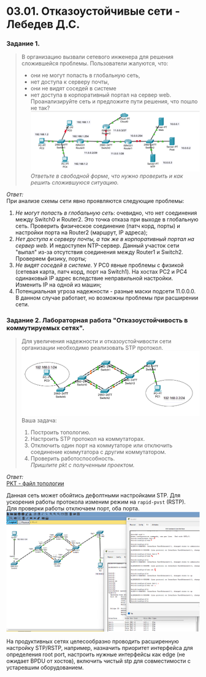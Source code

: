 # 03.01. Отказоустойчивые сети - Лебедев Д.С.
### Задание 1.
> В организацию вызвали сетевого инженера для решения сложившейся проблемы. Пользователи жалуются, что:
> - они не могут попасть в глобальную сеть,
> - нет доступа к серверу почты,
> - они не видят соседей в системе
> - нет доступа в корпоративный портал на сервер web.
> Проанализируйте сеть и предложите пути решения, что пошло не так?  
>  ![](_attachments/0301-01-00.png)  
> *Ответьте в свободной форме, что нужно проверить и как решить сложившуюся ситуацию.*

*Ответ:*  
При анализе схемы сети явно проявляются следующие проблемы:
1. *Не могут попасть в глобальную сеть*: очевидно, что нет соединения между Switch0 и Router2. Это точка отказа при выходе в глобальную сеть. Проверить физическое соединение (патч корд, порты) и настройки порта на Router2 (маршрут, IP адреса);
2. *Нет доступа к серверу почты, а так же в корпоративный портал на сервер web.* И недоступен NTP-сервер. Данный участок сети "выпал" из-за отсутствия соединения между Router1 и Switch2. Проверяем физику, порты;
3. *Не видят соседей в системе.* У PC0 явные проблемы с физикой (сетевая карта, патч корд, порт на Switch1). На хостах PC2 и PC4 одинаковый IP адрес вследствие неправильной настройки. Изменить IP на одной из машин;
4. Потенциальная угроза надежности - разные маски подсети 11.0.0.0. В данном случае работает, но возможны проблемы при расширении сети.
### Задание 2. Лабораторная работа "Отказоустойчивость в коммутируемых сетях".
> Для увеличения надежности и отказоустойчивости сети организации необходимо реализовать STP протокол.  
> ![](_attachments/0301-02-00.png)  
> Ваша задача:
> 1. Построить топологию.
> 2. Настроить STP протокол на коммутаторах.
> 3. Отключить один порт на коммутаторе или отключить соединение коммутатора с другим коммутатором.
> 4. Проверить работоспособность.  
> *Пришлите pkt с полученным проектом.*

*Ответ:*  
[PKT - файл топологии](_attachments/0301-02-01.pkt)

Данная сеть может обойтись дефолтными настройками STP. Для ускорения работы протокола изменим режим на `rapid-pvst` (RSTP).  
Для проверки работы отключаем порт, оба порта.  
![](_attachments/0301-02-01.png)  

На продуктивных сетях целесообразно проводить расширенную настройку STP/RSTP, например, назначить приоритет интерфейса для определения root port, настроить нужные интерфейсы как edge (не ожидает BPDU от хостов), включить чистый stp для совместимости с устаревшим оборудованием.
